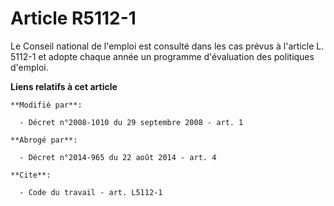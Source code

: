# Article R5112-1

Le Conseil national de l'emploi est consulté dans les cas prévus à l'article L. 5112-1 et adopte chaque année un programme
d'évaluation des politiques d'emploi.

**Liens relatifs à cet article**

	**Modifié par**:

	  - Décret n°2008-1010 du 29 septembre 2008 - art. 1

	**Abrogé par**:

	  - Décret n°2014-965 du 22 août 2014 - art. 4

	**Cite**:

	  - Code du travail - art. L5112-1
